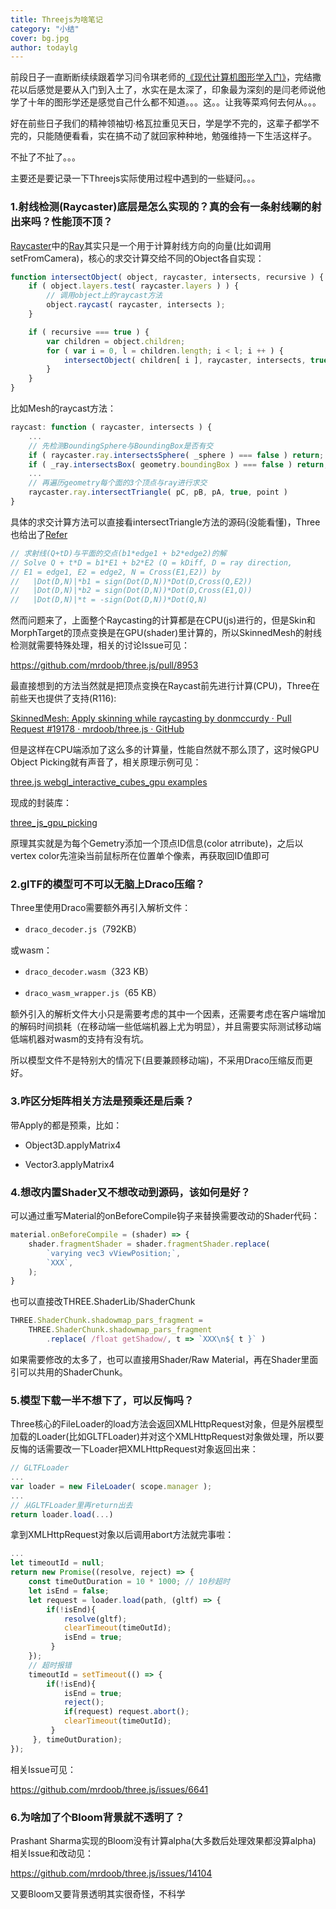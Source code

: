 ```yaml
---
title: Threejs为啥笔记
category: "小结"
cover: bg.jpg
author: todaylg
---
```


前段日子一直断断续续跟着学习闫令琪老师的[《现代计算机图形学入门》](https://www.bilibili.com/video/BV1X7411F744?p=22)，完结撒花以后感觉是要从入门到入土了，水实在是太深了，印象最为深刻的是闫老师说他学了十年的图形学还是感觉自己什么都不知道。。。这。。让我等菜鸡何去何从。。。

好在前些日子我们的精神领袖切·格瓦拉重见天日，学是学不完的，这辈子都学不完的，只能随便看看，实在搞不动了就回家种种地，勉强维持一下生活这样子。

不扯了不扯了。。。

主要还是要记录一下Threejs实际使用过程中遇到的一些疑问。。。

### 1.射线检测(Raycaster)底层是怎么实现的？真的会有一条射线唰的射出来吗？性能顶不顶？

[Raycaster](https://threejs.org/docs/index.html#api/en/core/Raycaster)中的[Ray](https://threejs.org/docs/index.html#api/en/math/Ray)其实只是一个用于计算射线方向的向量(比如调用setFromCamera)，核心的求交计算交给不同的Object各自实现：

```javascript
function intersectObject( object, raycaster, intersects, recursive ) {
    if ( object.layers.test( raycaster.layers ) ) {
        // 调用object上的raycast方法
        object.raycast( raycaster, intersects );
    }

    if ( recursive === true ) {
        var children = object.children;
        for ( var i = 0, l = children.length; i < l; i ++ ) {
            intersectObject( children[ i ], raycaster, intersects, true );
        }
    }
}
```

比如Mesh的raycast方法：

```javascript
raycast: function ( raycaster, intersects ) {
    ... 
    // 先检测BoundingSphere与BoundingBox是否有交
    if ( raycaster.ray.intersectsSphere( _sphere ) === false ) return;
    if ( _ray.intersectsBox( geometry.boundingBox ) === false ) return;
    ...  
    // 再遍历geometry每个面的3个顶点与ray进行求交
    raycaster.ray.intersectTriangle( pC, pB, pA, true, point )
}
```

具体的求交计算方法可以直接看intersectTriangle方法的源码(没能看懂)，Three也给出了[Refer](http://www.geometrictools.com/GTEngine/Include/Mathematics/GteIntrRay3Triangle3.h)

```javascript
// 求射线(Q+tD)与平面的交点(b1*edge1 + b2*edge2)的解
// Solve Q + t*D = b1*E1 + b2*E2 (Q = kDiff, D = ray direction,
// E1 = edge1, E2 = edge2, N = Cross(E1,E2)) by
//   |Dot(D,N)|*b1 = sign(Dot(D,N))*Dot(D,Cross(Q,E2))
//   |Dot(D,N)|*b2 = sign(Dot(D,N))*Dot(D,Cross(E1,Q))
//   |Dot(D,N)|*t = -sign(Dot(D,N))*Dot(Q,N)
```

然而问题来了，上面整个Raycasting的计算都是在CPU(js)进行的，但是Skin和MorphTarget的顶点变换是在GPU(shader)里计算的，所以SkinnedMesh的射线检测就需要特殊处理，相关的讨论Issue可见：

https://github.com/mrdoob/three.js/pull/8953

最直接想到的方法当然就是把顶点变换在Raycast前先进行计算(CPU)，Three在前些天也提供了支持(R116):

[SkinnedMesh: Apply skinning while raycasting by donmccurdy · Pull Request #19178 · mrdoob/three.js · GitHub](https://github.com/mrdoob/three.js/pull/19178)

但是这样在CPU端添加了这么多的计算量，性能自然就不那么顶了，这时候GPU Object Picking就有声音了，相关原理示例可见：

[three.js webgl_interactive_cubes_gpu examples](http://192.168.1.105:8080/examples/?q=gpu#webgl_interactive_cubes_gpu)

现成的封装库：

[three_js_gpu_picking](https://github.com/bzztbomb/three_js_gpu_picking)

原理其实就是为每个Gemetry添加一个顶点ID信息(color atrribute)，之后以vertex color先渲染当前鼠标所在位置单个像素，再获取回ID值即可

### 2.glTF的模型可不可以无脑上Draco压缩？

Three里使用Draco需要额外再引入解析文件：

* `draco_decoder.js`（792KB）

或wasm：

* `draco_decoder.wasm`（323 KB）

* `draco_wasm_wrapper.js`（65 KB）

额外引入的解析文件大小只是需要考虑的其中一个因素，还需要考虑在客户端增加的解码时间损耗（在移动端一些低端机器上尤为明显），并且需要实际测试移动端低端机器对wasm的支持有没有坑。

所以模型文件不是特别大的情况下(且要兼顾移动端)，不采用Draco压缩反而更好。

### 3.咋区分矩阵相关方法是预乘还是后乘？

带Apply的都是预乘，比如：

* Object3D.applyMatrix4

* Vector3.applyMatrix4

### 4.想改内置Shader又不想改动到源码，该如何是好？

可以通过重写Material的onBeforeCompile钩子来替换需要改动的Shader代码：

```javascript
material.onBeforeCompile = (shader) => {
    shader.fragmentShader = shader.fragmentShader.replace(
        `varying vec3 vViewPosition;`,
        `XXX`,
    );
}
```

也可以直接改THREE.ShaderLib/ShaderChunk

```javascript
THREE.ShaderChunk.shadowmap_pars_fragment =
    THREE.ShaderChunk.shadowmap_pars_fragment
        .replace( /float getShadow/, t => `XXX\n${ t }` )
```

如果需要修改的太多了，也可以直接用Shader/Raw Material，再在Shader里面引可以共用的ShaderChunk。

### 5.模型下载一半不想下了，可以反悔吗？

Three核心的FileLoader的load方法会返回XMLHttpRequest对象，但是外层模型加载的Loader(比如GLTFLoader)并对这个XMLHttpRequest对象做处理，所以要反悔的话需要改一下Loader把XMLHttpRequest对象返回出来：

```javascript
// GLTFLoader
...
var loader = new FileLoader( scope.manager );
...
// 从GLTFLoader里再return出去
return loader.load(...)
```

拿到XMLHttpRequest对象以后调用abort方法就完事啦：

```javascript
...
let timeoutId = null;
return new Promise((resolve, reject) => {
    const timeOutDuration = 10 * 1000; // 10秒超时
    let isEnd = false;
    let request = loader.load(path, (gltf) => {
        if(!isEnd){
            resolve(gltf);
            clearTimeout(timeOutId);
            isEnd = true;
         }
    });
    // 超时报错
    timeoutId = setTimeout(() => {
        if(!isEnd){
            isEnd = true;
            reject();
            if(request) request.abort();
            clearTimeout(timeOutId);
         }
     }, timeOutDuration);
});
```

相关Issue可见：

https://github.com/mrdoob/three.js/issues/6641

### 6.为啥加了个Bloom背景就不透明了？

Prashant Sharma实现的Bloom没有计算alpha(大多数后处理效果都没算alpha)
相关Issue和改动见：

https://github.com/mrdoob/three.js/issues/14104

又要Bloom又要背景透明其实很奇怪，不科学


